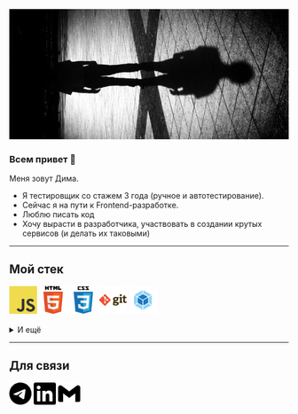 <img width="900" height="auto" src="https://github.com/Dimd1288/Dimd1288/blob/main/shadows3.jpg">

### Всем привет 👋
Меня зовут Дима. 
<ul>
	<li>Я тестировщик со стажем 3 года (ручное и автотестирование). </li>
	<li>Сейчас я на пути к Frontend-разработке.</li>
	<li>Люблю писать код</li>
	<li>Хочу вырасти в разработчика, участвовать в создании крутых сервисов (и делать их таковыми)</li>
</ul>

<hr>

## Мой стек

<div display = "inline">
<img width="50" src="https://raw.githubusercontent.com/github/explore/80688e429a7d4ef2fca1e82350fe8e3517d3494d/topics/javascript/javascript.png">
<img width="50" src="https://raw.githubusercontent.com/github/explore/80688e429a7d4ef2fca1e82350fe8e3517d3494d/topics/html/html.png">
<img width="50" src="https://raw.githubusercontent.com/github/explore/80688e429a7d4ef2fca1e82350fe8e3517d3494d/topics/css/css.png">
<img width="50" src="https://raw.githubusercontent.com/github/explore/80688e429a7d4ef2fca1e82350fe8e3517d3494d/topics/git/git.png">
<img width="50" src="https://raw.githubusercontent.com/github/explore/80688e429a7d4ef2fca1e82350fe8e3517d3494d/topics/webpack/webpack.png">    
</div>
<br>     
<details>
	<summary>И ещё</summary>
  <div display = "inline">
	  <img width="50" src="https://raw.githubusercontent.com/github/explore/80688e429a7d4ef2fca1e82350fe8e3517d3494d/topics/java/java.png">
    <img width="50" src="https://raw.githubusercontent.com/github/explore/80688e429a7d4ef2fca1e82350fe8e3517d3494d/topics/php/php.png">
    <img width="50" src="https://raw.githubusercontent.com/github/explore/80688e429a7d4ef2fca1e82350fe8e3517d3494d/topics/sass/sass.png">
  </div>
</details>

<hr>

## Для связи

<a href="https://t.me/dymonster"><img width="40" src="https://github.com/Dimd1288/Dimd1288/blob/main/telegram.svg"></a>
<a href="https://www.linkedin.com/in/ddomrachev/"><img width="40" src="https://github.com/Dimd1288/Dimd1288/blob/main/linkedin.svg"></a>
<a href="mailto:dimd1288@gmail.com"><img width="40" src="https://github.com/Dimd1288/Dimd1288/blob/main/gmail.svg"></a>
<!--
**Dimd1288/Dimd1288** is a ✨ _special_ ✨ repository because its `README.md` (this file) appears on your GitHub profile.

Here are some ideas to get you started:

- 🔭 I’m currently working on ...
- 🌱 I’m currently learning ...
- 👯 I’m looking to collaborate on ...
- 🤔 I’m looking for help with ...
- 💬 Ask me about ...
- 📫 How to reach me: ...
- 😄 Pronouns: ...
- ⚡ Fun fact: ...
-->
